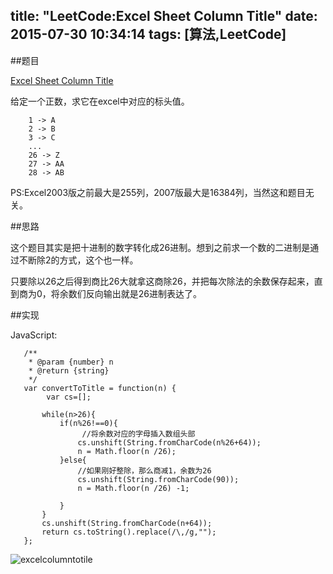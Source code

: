 title: "LeetCode:Excel Sheet Column Title"
date: 2015-07-30 10:34:14
tags: [算法,LeetCode]
---

##题目

[Excel Sheet Column Title](https://leetcode.com/problems/excel-sheet-column-title/)

给定一个正数，求它在excel中对应的标头值。

        1 -> A
        2 -> B
        3 -> C
        ...
        26 -> Z
        27 -> AA
        28 -> AB 
        
PS:Excel2003版之前最大是255列，2007版最大是16384列，当然这和题目无关。

##思路

这个题目其实是把十进制的数字转化成26进制。想到之前求一个数的二进制是通过不断除2的方式，这个也一样。

只要除以26之后得到商比26大就拿这商除26，并把每次除法的余数保存起来，直到商为0，将余数们反向输出就是26进制表达了。

##实现

JavaScript:

       /**
        * @param {number} n
        * @return {string}
        */
       var convertToTitle = function(n) {
            var cs=[];
       
           while(n>26){
               if(n%26!==0){
                    //将余数对应的字母插入数组头部
                   cs.unshift(String.fromCharCode(n%26+64));
                   n = Math.floor(n /26);
               }else{
                   //如果刚好整除，那么商减1，余数为26
                   cs.unshift(String.fromCharCode(90));
                   n = Math.floor(n /26) -1;
       
               }
           }
           cs.unshift(String.fromCharCode(n+64));
           return cs.toString().replace(/\,/g,"");
       };
       
  
   ![excelcolumntotile](/images/excelcolumntotitle.png)    
        
        
        
